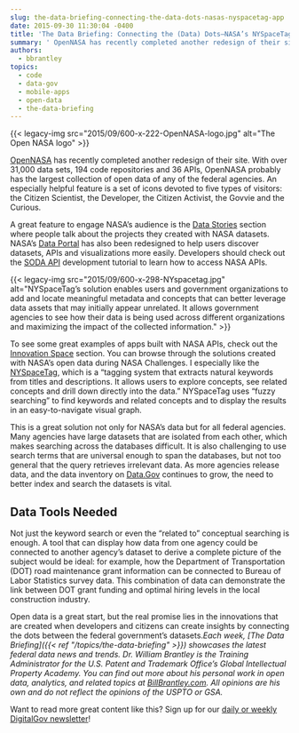 ```yaml
---
slug: the-data-briefing-connecting-the-data-dots-nasas-nyspacetag-app
date: 2015-09-30 11:30:04 -0400
title: 'The Data Briefing: Connecting the (Data) Dots—NASA’s NYSpaceTag App'
summary: ' OpenNASA has recently completed another redesign of their site. With over 31,000 data sets, 194 code repositories and 36 APIs, OpenNASA probably has the largest collection of open data of any of the federal agencies. An especially helpful feature is a set of icons devoted to five types'
authors:
  - bbrantley
topics:
  - code
  - data-gov
  - mobile-apps
  - open-data
  - the-data-briefing
---
```


{{< legacy-img src="2015/09/600-x-222-OpenNASA-logo.jpg" alt="The Open NASA logo" >}}

<a href="https://open.nasa.gov/" target="_blank">OpenNASA</a> has recently completed another redesign of their site. With over 31,000 data sets, 194 code repositories and 36 APIs, OpenNASA probably has the largest collection of open data of any of the federal agencies. An especially helpful feature is a set of icons devoted to five types of visitors: the Citizen Scientist, the Developer, the Citizen Activist, the Govvie and the Curious.

A great feature to engage NASA’s audience is the <a href="https://open.nasa.gov/data-stories/" target="_blank">Data Stories</a> section where people talk about the projects they created with NASA datasets. NASA’s <a href="https://data.nasa.gov/" target="_blank">Data Portal</a> has also been redesigned to help users discover datasets, APIs and visualizations more easily. Developers should check out the <a href="http://dev.socrata.com/consumers/getting-started.html" target="_blank">SODA API</a> development tutorial to learn how to access NASA APIs.

{{< legacy-img src="2015/09/600-x-298-NYspacetag.jpg" alt="NYSpaceTag’s solution enables users and government organizations to add and locate meaningful metadata and concepts that can better leverage data assets that may initially appear unrelated. It allows government agencies to see how their data is being used across different organizations and maximizing the impact of the collected information." >}}

To see some great examples of apps built with NASA APIs, check out the <a href="https://open.nasa.gov/innovation-space/" target="_blank">Innovation Space</a> section. You can browse through the solutions created with NASA’s open data during NASA Challenges. I especially like the <a href="https://open.nasa.gov/innovation-space/nyspacetag/" target="_blank">NYSpaceTag</a>, which is a “tagging system that extracts natural keywords from titles and descriptions. It allows users to explore concepts, see related concepts and drill down directly into the data.” NYSpaceTag uses “fuzzy searching” to find keywords and related concepts and to display the results in an easy-to-navigate visual graph.

This is a great solution not only for NASA’s data but for all federal agencies. Many agencies have large datasets that are isolated from each other, which makes searching across the databases difficult. It is also challenging to use search terms that are universal enough to span the databases, but not too general that the query retrieves irrelevant data. As more agencies release data, and the data inventory on <a href="http://www.data.gov/" target="_blank">Data.Gov</a> continues to grow, the need to better index and search the datasets is vital.

## Data Tools Needed

Not just the keyword search or even the “related to” conceptual searching is enough. A tool that can display how data from one agency could be connected to another agency’s dataset to derive a complete picture of the subject would be ideal: for example, how the Department of Transportation (DOT) road maintenance grant information can be connected to Bureau of Labor Statistics survey data. This combination of data can demonstrate the link between DOT grant funding and optimal hiring levels in the local construction industry.

Open data is a great start, but the real promise lies in the innovations that are created when developers and citizens can create insights by connecting the dots between the federal government’s datasets._Each week, [The Data Briefing]({{< ref "/topics/the-data-briefing" >}}) showcases the latest federal data news and trends._
_Dr. William Brantley is the Training Administrator for the U.S. Patent and Trademark Office’s Global Intellectual Property Academy. You can find out more about his personal work in open data, analytics, and related topics at [BillBrantley.com](http://billbrantley.com/). All opinions are his own and do not reflect the opinions of the USPTO or GSA._

Want to read more great content like this? Sign up for our <a href="https://public.govdelivery.com/accounts/USHOWTO/subscriber/new" target="_blank">daily or weekly DigitalGov newsletter</a>!